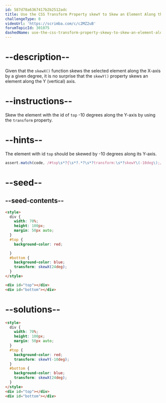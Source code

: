 ```yaml
---
id: 587d78a6367417b2b2512adc
title: Use the CSS Transform Property skewY to Skew an Element Along the Y-Axis
challengeType: 0
videoUrl: 'https://scrimba.com/c/c2MZ2uB'
forumTopicId: 301075
dashedName: use-the-css-transform-property-skewy-to-skew-an-element-along-the-y-axis
---
```


# --description--

Given that the `skewX()` function skews the selected element along the X-axis by a given degree, it is no surprise that the `skewY()` property skews an element along the Y (vertical) axis.

# --instructions--

Skew the element with the id of `top` -10 degrees along the Y-axis by using the `transform` property.

# --hints--

The element with id `top` should be skewed by -10 degrees along its Y-axis.

```js
assert.match(code, /#top\s*?{\s*?.*?\s*?transform:\s*?skewY\(-10deg\);/g);
```

# --seed--

## --seed-contents--

```html
<style>
  div {
    width: 70%;
    height: 100px;
    margin: 50px auto;
  }
  #top {
    background-color: red;

  }
  #bottom {
    background-color: blue;
    transform: skewX(24deg);
  }
</style>

<div id="top"></div>
<div id="bottom"></div>
```

# --solutions--

```html
<style>
  div {
    width: 70%;
    height: 100px;
    margin: 50px auto;
  }
  #top {
    background-color: red;
    transform: skewY(-10deg);
  }
  #bottom {
    background-color: blue;
    transform: skewX(24deg);
  }
</style>
<div id="top"></div>
<div id="bottom"></div>
```
